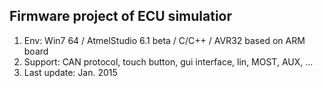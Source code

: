 ## Firmware project of ECU simulatior 

1. Env: Win7 64 /  AtmelStudio 6.1 beta / C/C++ / AVR32 based on ARM board
2. Support: CAN protocol, touch button, gui interface, lin, MOST, AUX, ...
3. Last update: Jan. 2015

